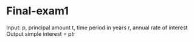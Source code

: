 # Final-exam1

Input:
   p, principal amount
   t, time period in years
   r, annual rate of interest
Output
   simple interest = p*t*r
   
   
